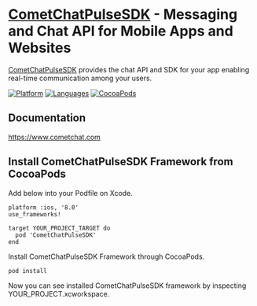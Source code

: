 # [CometChatPulseSDK](https://www.cometchat.com) - Messaging and Chat API for Mobile Apps and Websites
[CometChatPulseSDK](https://cometchat.com) provides the chat API and SDK for your app enabling real-time communication among your users.

[![Platform](https://img.shields.io/badge/platform-iOS-orange.svg)](https://cocoapods.org/pods/CometChatPulseSDK)
[![Languages](https://img.shields.io/badge/language-Objective--C%20%7C%20Swift-orange.svg)](https://github.com/CometChat-Pulse/ios-chat-sdk)
[![CocoaPods](https://img.shields.io/badge/pod-v0.0.4-green.svg)](https://cocoapods.org/pods/CometChatPulseSDK)

## Documentation
https://www.cometchat.com

## Install CometChatPulseSDK Framework from CocoaPods

Add below into your Podfile on Xcode.

```
platform :ios, '8.0'
use_frameworks!

target YOUR_PROJECT_TARGET do
  pod 'CometChatPulseSDK'
end
```

Install CometChatPulseSDK Framework through CocoaPods.

```
pod install
```

Now you can see installed CometChatPulseSDK framework by inspecting YOUR_PROJECT.xcworkspace.
